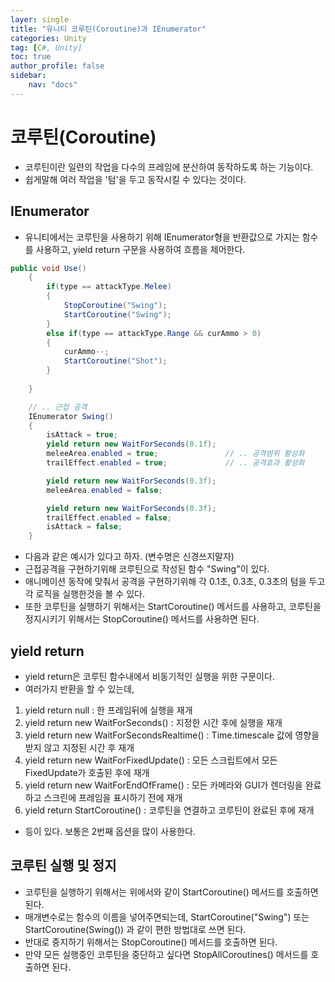 ```yaml
---
layer: single
title: "유니티 코루틴(Coroutine)과 IEnumerator"
categories: Unity
tag: [C#, Unity]
toc: true
author_profile: false
sidebar: 
    nav: "docs"
---
```



# 코루틴(Coroutine)

- 코루틴이란 일련의 작업을 다수의 프레임에 분산하여 동작하도록 하는 기능이다.
- 쉽게말해 여러 작업을 '텀'을 두고 동작시킬 수 있다는 것이다.

## IEnumerator

- 유니티에서는 코루틴을 사용하기 위해 IEnumerator형을 반환값으로 가지는 함수를 사용하고, yield return 구문을 사용하여 흐름을 제어한다.


```c#
public void Use()
    {
        if(type == attackType.Melee)
        {
            StopCoroutine("Swing");
            StartCoroutine("Swing");
        }
        else if(type == attackType.Range && curAmmo > 0)
        {
            curAmmo--;
            StartCoroutine("Shot");
        }
        
    }

    // .. 근접 공격
    IEnumerator Swing()
    {
        isAttack = true;
        yield return new WaitForSeconds(0.1f);
        meleeArea.enabled = true;               // .. 공격범위 활성화
        trailEffect.enabled = true;             // .. 공격효과 활성화

        yield return new WaitForSeconds(0.3f);
        meleeArea.enabled = false;

        yield return new WaitForSeconds(0.3f);
        trailEffect.enabled = false;
        isAttack = false;
    }
```

- 다음과 같은 예시가 있다고 하자. (변수명은 신경쓰지말자)
- 근접공격을 구현하기위해 코루틴으로 작성된 함수 "Swing"이 있다. 
- 애니메이션 동작에 맞춰서 공격을 구현하기위해 각 0.1초, 0.3초, 0.3초의 텀을 두고 각 로직을 실행한것을 볼 수 있다.
- 또한 코루틴을 실행하기 위해서는 StartCoroutine() 메서드를 사용하고, 코루틴을 정지시키기 위해서는 StopCoroutine() 메서드를 사용하면 된다.

## yield return

- yield return은 코루틴 함수내에서 비동기적인 실행을 위한 구문이다.
- 여러가지 반환을 할 수 있는데,

1. yield return null : 한 프레임뒤에 실행을 재개
2. yield return new WaitForSeconds() : 지정한 시간 후에 실행을 재개
3. yield return new WaitForSecondsRealtime() : Time.timescale 값에 영향을 받지 않고 지정된 시간 후 재개
4. yield return new WaitForFixedUpdate() : 모든 스크립트에서 모든 FixedUpdate가 호출된 후에 재개
5. yield return new WaitForEndOfFrame() : 모든 카메라와 GUI가 렌더링을 완료하고 스크린에 프레임을 표시하기 전에 재개
6. yield return StartCoroutine() : 코루틴을 연결하고 코루틴이 완료된 후에 재개

- 등이 있다. 보통은 2번째 옵션을 많이 사용한다.

## 코루틴 실행 및 정지

- 코루틴을 실행하기 위해서는 위에서와 같이 StartCoroutine() 메서드를 호출하면 된다. 
- 매개변수로는 함수의 이름을 넣어주면되는데, StartCoroutine("Swing") 또는 StartCoroutine(Swing()) 과 같이
편한 방법대로 쓰면 된다.
- 반대로 중지하기 위해서는 StopCoroutine() 메서드를 호출하면 된다.
- 만약 모든 실행중인 코루틴을 중단하고 싶다면 StopAllCoroutines() 메서드를 호출하면 된다.
